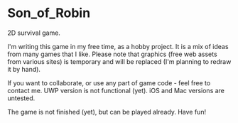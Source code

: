 # Son_of_Robin
2D survival game.

I'm writing this game in my free time, as a hobby project. It is a mix of ideas from many games that I like.
Please note that graphics (free web assets from various sites) is temporary and will be replaced (I'm planning to redraw it by hand).

If you want to collaborate, or use any part of game code - feel free to contact me.
UWP version is not functional (yet). iOS and Mac versions are untested.

The game is not finished (yet), but can be played already. Have fun!
